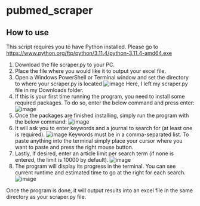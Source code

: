# pubmed_scraper

## How to use
This script requires you to have Python installed. Please go to https://www.python.org/ftp/python/3.11.4/python-3.11.4-amd64.exe

1) Download the file scraper.py to your PC. 
2) Place the file where you would like it to output your excel file.
3) Open a Windows PowerShell or Terminal window and set the directory to where your scraper.py is located
   ![image](https://github.com/maxbrkstone/pubmed_scraper/assets/138939588/0edce1f4-f94d-4721-8533-871e00fc4eed)
   Here, I left my scraper.py file in my Downloads folder.
5) If this is your first time running the program, you need to install some required packages. To do so, enter the below command and press enter:
   ![image](https://github.com/maxbrkstone/pubmed_scraper/assets/138939588/2909992f-f2da-444a-a215-a9a94dd51943)
7) Once the packages are finished installing, simply run the program with the below command:
   ![image](https://github.com/maxbrkstone/pubmed_scraper/assets/138939588/95da11c6-c006-4c13-b8f6-b028bd27891c)
9) It will ask you to enter keywords and a journal to search for (at least one is required).
   ![image](https://github.com/maxbrkstone/pubmed_scraper/assets/138939588/50ad84ff-3cb9-4502-a6f4-714081c621d1)
   Keywords must be in a comma-separated list. To paste anything into the terminal simply place your cursor where you want to paste and press the right mouse button.
11) Lastly, if desired, enter an article limit per search term (if none is entered, the limit is 10000 by default).
   ![image](https://github.com/maxbrkstone/pubmed_scraper/assets/138939588/7de105c7-59d7-4170-bd4d-1a48df5f2fac)
12) The program will display its progress in the terminal. You can see current runtime and estimated time to go at the right for each search.
    ![image](https://github.com/maxbrkstone/pubmed_scraper/assets/138939588/e40571ee-8a4a-4885-bc6a-3c9bf5382e22)

Once the program is done, it will output results into an excel file in the same directory as your scraper.py file.
